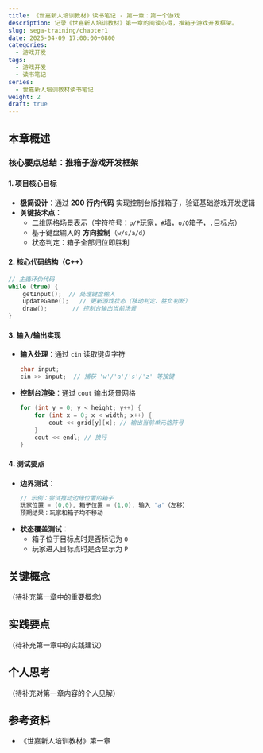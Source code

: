 ```yaml
---
title: 《世嘉新人培训教材》读书笔记 - 第一章：第一个游戏
description: 记录《世嘉新人培训教材》第一章的阅读心得，推箱子游戏开发框架。
slug: sega-training/chapter1
date: 2025-04-09 17:00:00+0800
categories:
  - 游戏开发
tags:
  - 游戏开发
  - 读书笔记
series:
  - 世嘉新人培训教材读书笔记
weight: 2
draft: true
---
```


## 本章概述

### **核心要点总结：推箱子游戏开发框架**

#### **1. 项目核心目标**

- **极简设计**：通过 **200 行内代码** 实现控制台版推箱子，验证基础游戏开发逻辑
- **关键技术点**：
  - 二维网格场景表示（字符符号：`p/P`玩家，`#`墙，`o/O`箱子，`.`目标点）
  - 基于键盘输入的 **方向控制**（`w/s/a/d`）
  - 状态判定：箱子全部归位即胜利

#### **2. 核心代码结构（C++）**

```cpp
// 主循环伪代码
while (true) {
    getInput();  // 处理键盘输入
    updateGame();   // 更新游戏状态（移动判定、胜负判断）
    draw();       // 控制台输出当前场景
}
```

#### **3. 输入/输出实现**

- **输入处理**：通过 `cin` 读取键盘字符

  ```cpp
  char input;
  cin >> input;  // 捕获 'w'/'a'/'s'/'z' 等按键
  ```

- **控制台渲染**：通过 `cout` 输出场景网格

  ```cpp
  for (int y = 0; y < height; y++) {
      for (int x = 0; x < width; x++) {
          cout << grid[y][x]; // 输出当前单元格符号
      }
      cout << endl; // 换行
  }
  ```

#### **4. 测试要点**

- **边界测试**：
  ```cpp
  // 示例：尝试推动边缘位置的箱子
  玩家位置 = (0,0), 箱子位置 = (1,0), 输入 'a'（左移）
  预期结果：玩家和箱子均不移动
  ```
- **状态覆盖测试**：
  - 箱子位于目标点时是否标记为 `O`
  - 玩家进入目标点时是否显示为 `P`

## 关键概念

（待补充第一章中的重要概念）

## 实践要点

（待补充第一章中的实践建议）

## 个人思考

（待补充对第一章内容的个人见解）

## 参考资料

- 《世嘉新人培训教材》第一章
